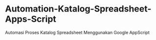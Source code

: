 # Automation-Katalog-Spreadsheet-Apps-Script
Automasi Proses Katalog Spreadsheet Menggunakan Google AppScript
